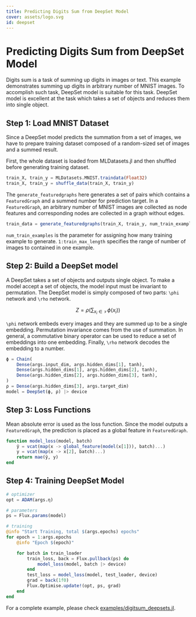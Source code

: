 ```yaml
---
title: Predicting Digits Sum from DeepSet Model
cover: assets/logo.svg
id: deepset
---
```


# Predicting Digits Sum from DeepSet Model

Digits sum is a task of summing up digits in images or text. This example demonstrates summing up digits in arbitrary number of MNIST images. To accomplish such task, DeepSet model is suitable for this task. DeepSet model is excellent at the task which takes a set of objects and reduces them into single object.

## Step 1: Load MNIST Dataset

Since a DeepSet model predicts the summation from a set of images, we have to prepare training dataset composed of a random-sized set of images and a summed result.

First, the whole dataset is loaded from MLDatasets.jl and then shuffled before generating training dataset.

```julia
train_X, train_y = MLDatasets.MNIST.traindata(Float32)
train_X, train_y = shuffle_data(train_X, train_y)
```

The `generate_featuredgraphs` here generates a set of pairs which contains a `FeaturedGraph` and a summed number for prediction target. In a `FeaturedGraph`, an arbitrary number of MNIST images are collected as node features and corresponding nodes are collected in a graph without edges.

```julia
train_data = generate_featuredgraphs(train_X, train_y, num_train_examples, 1:train_max_length)
```

`num_train_examples` is the parameter for assigning how many training example to generate. `1:train_max_length` specifies the range of number of images to contained in one example.

## Step 2: Build a DeepSet model

A DeepSet takes a set of objects and outputs single object. To make a model accept a set of objects, the model input must be invariant to permutation. The DeepSet model is simply composed of two parts: ``\phi`` network and ``\rho`` network. 

```math
Z = \rho ( \sum_{x_i \in \mathcal{V}} \phi (x_i) )
```

``\phi`` network embeds every images and they are summed up to be a single embedding. Permutation invariance comes from the use of summation. In general, a commutative binary operator can be used to reduce a set of embeddings into one embedding. Finally, ``\rho`` network decodes the embedding to a number.

```julia
ϕ = Chain(
    Dense(args.input_dim, args.hidden_dims[1], tanh),
    Dense(args.hidden_dims[1], args.hidden_dims[2], tanh),
    Dense(args.hidden_dims[2], args.hidden_dims[3], tanh),
)
ρ = Dense(args.hidden_dims[3], args.target_dim)
model = DeepSet(ϕ, ρ) |> device
```

## Step 3: Loss Functions

Mean absolute error is used as the loss function. Since the model outputs a `FeaturedGraph`, the prediction is placed as a global feature in `FeaturedGraph`.

```julia
function model_loss(model, batch)
    ŷ = vcat(map(x -> global_feature(model(x[1])), batch)...)
    y = vcat(map(x -> x[2], batch)...)
    return mae(ŷ, y)
end
```

## Step 4: Training DeepSet Model

```julia
# optimizer
opt = ADAM(args.η)

# parameters
ps = Flux.params(model)

# training
@info "Start Training, total $(args.epochs) epochs"
for epoch = 1:args.epochs
    @info "Epoch $(epoch)"

    for batch in train_loader
        train_loss, back = Flux.pullback(ps) do
            model_loss(model, batch |> device)
        end
        test_loss = model_loss(model, test_loader, device)
        grad = back(1f0)
        Flux.Optimise.update!(opt, ps, grad)
    end
end
```

For a complete example, please check [examples/digitsum_deepsets.jl](https://github.com/FluxML/GeometricFlux.jl/blob/master/examples/digitsum_deepsets.jl).
